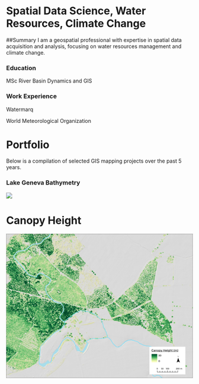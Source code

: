# Spatial Data Science, Water Resources, Climate Change
##Summary
I am a geospatial professional with expertise in spatial data acquisition and analysis, focusing on water resources management and climate change.

### Education
MSc River Basin Dynamics and GIS

### Work Experience
Watermarq

World Meteorological Organization

# Portfolio
Below is a compilation of selected GIS mapping projects over the past 5 years. 





### Lake Geneva Bathymetry
![](assets/lake_Gneva.png)

# Canopy Height
![](assets/canopy_height.png)




